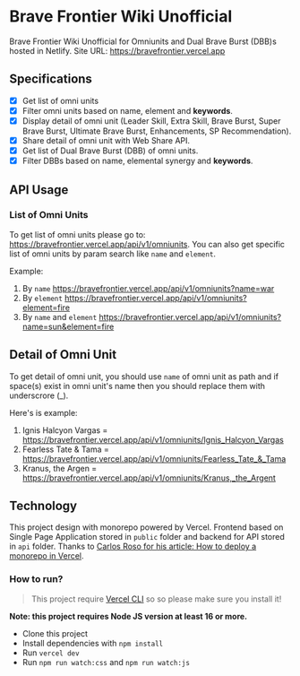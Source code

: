# Brave Frontier Wiki Unofficial

Brave Frontier Wiki Unofficial for Omniunits and Dual Brave Burst (DBB)s hosted in Netlify.
Site URL: https://bravefrontier.vercel.app

## Specifications

- [x] Get list of omni units
- [x] Filter omni units based on name, element and **keywords**.
- [x] Display detail of omni unit (Leader Skill, Extra Skill, Brave Burst, Super Brave Burst, Ultimate Brave Burst, Enhancements, SP Recommendation).
- [x] Share detail of omni unit with Web Share API.
- [x] Get list of Dual Brave Burst (DBB) of omni units.
- [x] Filter DBBs based on name, elemental synergy and **keywords**.

## API Usage

### List of Omni Units

To get list of omni units please go to: https://bravefrontier.vercel.app/api/v1/omniunits. You can also get specific list of omni units by param search like `name` and `element`.

Example:

1. By `name` https://bravefrontier.vercel.app/api/v1/omniunits?name=war
2. By `element` https://bravefrontier.vercel.app/api/v1/omniunits?element=fire
3. By `name` and `element` https://bravefrontier.vercel.app/api/v1/omniunits?name=sun&element=fire


## Detail of Omni Unit

To get detail of omni unit, you should use `name` of omni unit as path and if space(s) exist in omni unit's name then you should replace them with underscrore (_).

Here's is example:

1. Ignis Halcyon Vargas = https://bravefrontier.vercel.app/api/v1/omniunits/Ignis_Halcyon_Vargas
2. Fearless Tate & Tama = https://bravefrontier.vercel.app/api/v1/omniunits/Fearless_Tate_&_Tama
3. Kranus, the Argen = https://bravefrontier.vercel.app/api/v1/omniunits/Kranus,_the_Argent

## Technology

This project design with monorepo powered by Vercel. Frontend based on Single Page Application stored in `public` folder and backend for API stored in `api` folder. Thanks to [Carlos Roso for his article: How to deploy a monorepo in Vercel](https://carlosroso.com/how-to-deploy-a-monorepo-in-vercel/).

### How to run?

> This project require [Vercel CLI](https://vercel.com/cli) so so please make sure you install it!

**Note: this project requires Node JS version at least 16 or more.**
- Clone this project
- Install dependencies with `npm install`
- Run `vercel dev`
- Run `npm run watch:css` and `npm run watch:js`